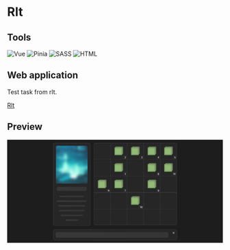 # Rlt

## Tools

![Vue](https://img.shields.io/badge/-Vue-000?style=for-the-badge&logo=Vuedotjs&logoColor=41B782)
![Pinia](https://img.shields.io/badge/-Pinia-000?style=for-the-badge&logo=pinia&logoColor=19BBBA)
![SASS](https://img.shields.io/badge/-Axios-000?style=for-the-badge&logo=sass&logoColor=CE639A)
![HTML](https://img.shields.io/badge/-HTML-000?style=for-the-badge&logo=html5&logoColor=EC652C)

## Web application

Test task from rlt.

[Rlt](https://rlt-six.vercel.app)

## Preview

[![Layout](https://github.com/ManucherKM/rlt/blob/main/preview/home.png?raw=true)](https://rlt-six.vercel.app)
